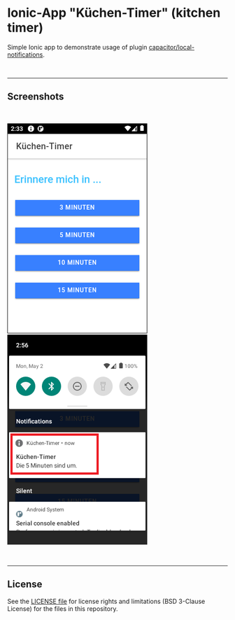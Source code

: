 # Ionic-App "Küchen-Timer" (kitchen timer) #

Simple Ionic app to demonstrate usage of plugin [capacitor/local-notifications](https://capacitorjs.com/docs/apis/local-notifications).

<br>

----

## Screenshots ##

<br>

![Screenshot 1](screenshot_1.png)   ![Screenshot 2](screenshot_2.png) 

<br>

----

## License ##

See the [LICENSE file](LICENSE.md) for license rights and limitations (BSD 3-Clause License)
for the files in this repository.
